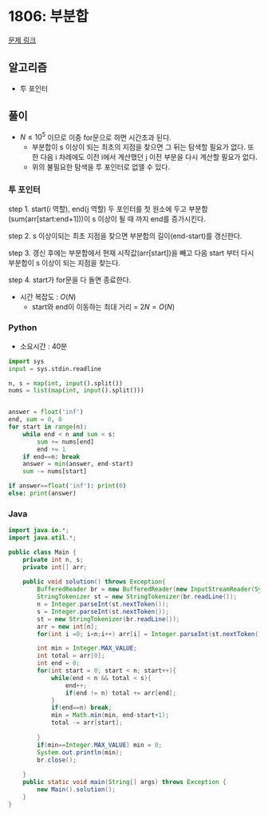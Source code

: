 # 1806: 부분합

[문제 링크](https://www.acmicpc.net/problem/1806)

## 알고리즘
* 투 포인터

## 풀이
* $N \le 10^5$ 이므로 이중 for문으로 하면 시간초과 된다.
  * 부분합이 s 이상이 되는 최초의 지점을 찾으면 그 뒤는 탐색할 필요가 없다. 또한 다음 i 차례에도 이전 i에서 계산했던 j 이전 부분을 다시 계산할 필요가 없다.
  * 위의 불필요한 탐색을 투 포인터로 없앨 수 있다.
  
### 투 포인터
step 1. start(i 역할), end(j 역할) 두 포인터를 첫 원소에 두고 부분합(sum(arr[start:end+1]))이 s 이상이 될 때 까지 end를 증가시킨다.

step 2. s 이상이되는 최초 지점을 찾으면 부분합의 길이(end-start)를 갱신한다.

step 3. 갱신 후에는 부분합에서 현재 시작값(arr[start])을 빼고 다음 start 부터 다시 부분합이 s 이상이 되는 지점을 찾는다.

step 4. start가 for문을 다 돌면 종료한다.

* 시간 복잡도 : $O(N)$
  	* start와 end이 이동하는 최대 거리 = $2N = O(N)$
  
### Python
* 소요시간 : 40분
```python
import sys
input = sys.stdin.readline

n, s = map(int, input().split())
nums = list(map(int, input().split()))


answer = float('inf')
end, sum = 0, 0
for start in range(n):
	while end < n and sum < s:
		sum += nums[end]
		end += 1
	if end==n: break
	answer = min(answer, end-start)
	sum -= nums[start]

if answer==float('inf'): print(0)
else: print(answer)

```
### Java

```java
import java.io.*;
import java.util.*;

public class Main {
	private int n, s;
	private int[] arr;
	
	public void solution() throws Exception{
		BufferedReader br = new BufferedReader(new InputStreamReader(System.in));
		StringTokenizer st = new StringTokenizer(br.readLine());
		n = Integer.parseInt(st.nextToken());
		s = Integer.parseInt(st.nextToken());
		st = new StringTokenizer(br.readLine());
		arr = new int[n];
		for(int i =0; i<n;i++) arr[i] = Integer.parseInt(st.nextToken());

		int min = Integer.MAX_VALUE;
		int total = arr[0];
		int end = 0;
		for(int start = 0; start < n; start++){
			while(end < n && total < s){
				end++;
				if(end != n) total += arr[end];
			}
			if(end==n) break;
			min = Math.min(min, end-start+1);
			total -= arr[start];
			
		}
		if(min==Integer.MAX_VALUE) min = 0;
		System.out.println(min);
		br.close();
		
	}
  	public static void main(String[] args) throws Exception {
    	new Main().solution();
  	}
}
```
